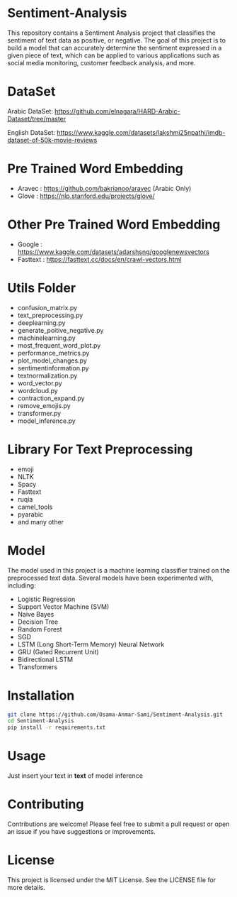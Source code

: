 # Sentiment-Analysis
This repository contains a Sentiment Analysis project that classifies the sentiment of text data as positive, or negative. The goal of this project is to build a model that can accurately determine the sentiment expressed in a given piece of text, which can be applied to various applications such as social media monitoring, customer feedback analysis, and more.

# DataSet
Arabic DataSet: https://github.com/elnagara/HARD-Arabic-Dataset/tree/master

English DataSet: https://www.kaggle.com/datasets/lakshmi25npathi/imdb-dataset-of-50k-movie-reviews

# Pre Trained Word Embedding
* Aravec : https://github.com/bakrianoo/aravec  (Arabic Only)
* Glove : https://nlp.stanford.edu/projects/glove/


# Other Pre Trained Word Embedding
* Google : https://www.kaggle.com/datasets/adarshsng/googlenewsvectors
* Fasttext : https://fasttext.cc/docs/en/crawl-vectors.html



# Utils Folder
* confusion_matrix.py
* text_preprocessing.py
* deeplearning.py
* generate_poitive_negative.py
* machinelearning.py
* most_frequent_word_plot.py
* performance_metrics.py
* plot_model_changes.py
* sentimentinformation.py
* textnormalization.py
* word_vector.py
* wordcloud.py
* contraction_expand.py
* remove_emojis.py
* transformer.py
* model_inference.py

# Library For Text Preprocessing
* emoji 
* NLTK
* Spacy
* Fasttext
* ruqia
* camel_tools
* pyarabic
* and many other 


# Model
The model used in this project is a machine learning classifier trained on the preprocessed text data. Several models have been experimented with, including:

* Logistic Regression
* Support Vector Machine (SVM)
* Naive Bayes
* Decision Tree
* Random Forest
* SGD
* LSTM (Long Short-Term Memory) Neural Network
* GRU (Gated Recurrent Unit)
* Bidirectional LSTM
* Transformers

#  Installation
```bash
git clone https://github.com/Osama-Anmar-Sami/Sentiment-Analysis.git
cd Sentiment-Analysis
pip install -r requirements.txt
```
#  Usage
Just insert your text in **text** of model inference

#  Contributing
Contributions are welcome! Please feel free to submit a pull request or open an issue if you have suggestions or improvements.

# License
This project is licensed under the MIT License. See the LICENSE file for more details.
